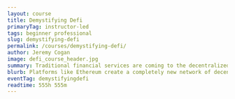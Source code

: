 ```yaml
---
layout: course
title: Demystifying Defi
primaryTag: instructor-led 
tags: beginner professional
slug: demystifying-defi
permalink: /courses/demystifying-defi/
author: Jeremy Cogan
image: defi_course_header.jpg
summary: Traditional financial services are coming to the decentralized world. For the first time, we have the technology to conduct banking services without the need for a third party. This is the vision that DeFi brings to reality.
blurb: Platforms like Ethereum create a completely new network of decentralized financial services.
eventTag: demystifyingdefi
readtime: 555h 555m
---
```

